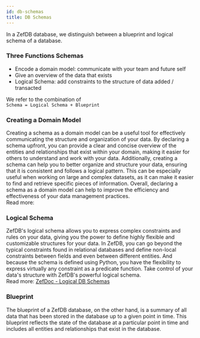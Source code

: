 ```yaml
---
id: db-schemas
title: DB Schemas
---
```


In a ZefDB database, we distinguish between a blueprint and  logical schema of a database.  
  
### Three Functions Schemas  
- Encode a domain model: communicate with your team and future self  
- Give an overview of the data that exists  
- Logical Schema: add constraints to the structure of data added / transacted  
  
We refer to the combination of  
`Schema = Logical Schema + Blueprint`  
  
### Creating a Domain Model  
Creating a schema as a domain model can be a useful tool for effectively communicating the structure and organization of your data. By declaring a schema upfront, you can provide a clear and concise overview of the entities and relationships that exist within your domain, making it easier for others to understand and work with your data. Additionally, creating a schema can help you to better organize and structure your data, ensuring that it is consistent and follows a logical pattern. This can be especially useful when working on large and complex datasets, as it can make it easier to find and retrieve specific pieces of information. Overall, declaring a schema as a domain model can help to improve the efficiency and effectiveness of your data management practices.  
Read more:   
  
  
### Logical Schema  
ZefDB's logical schema allows you to express complex constraints and rules on your data, giving you the power to define highly flexible and customizable structures for your data. In ZefDB, you can go beyond the typical constraints found in relational databases and define non-local constraints between fields and even between different entities. And because the schema is defined using Python, you have the flexibility to express virtually any constraint as a predicate function. Take control of your data's structure with ZefDB's powerful logical schema.  
Read more: [ZefDoc - Logical DB Schemas](logical-db-schemas)  
  
### Blueprint  
The blueprint of a ZefDB database, on the other hand, is a summary of all data that has been stored in the database up to a given point in time. This blueprint reflects the state of the database at a particular point in time and includes all entities and relationships that exist in the database.  
  
